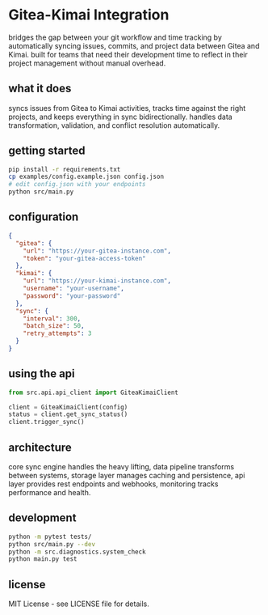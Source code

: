 # Gitea-Kimai Integration

bridges the gap between your git workflow and time tracking by automatically syncing issues, commits, and project data between Gitea and Kimai. built for teams that need their development time to reflect in their project management without manual overhead.

## what it does

syncs issues from Gitea to Kimai activities, tracks time against the right projects, and keeps everything in sync bidirectionally. handles data transformation, validation, and conflict resolution automatically.

## getting started

```bash
pip install -r requirements.txt
cp examples/config.example.json config.json
# edit config.json with your endpoints
python src/main.py
```

## configuration

```json
{
  "gitea": {
    "url": "https://your-gitea-instance.com",
    "token": "your-gitea-access-token"
  },
  "kimai": {
    "url": "https://your-kimai-instance.com", 
    "username": "your-username",
    "password": "your-password"
  },
  "sync": {
    "interval": 300,
    "batch_size": 50,
    "retry_attempts": 3
  }
}
```

## using the api

```python
from src.api.api_client import GiteaKimaiClient

client = GiteaKimaiClient(config)
status = client.get_sync_status()
client.trigger_sync()
```

## architecture

core sync engine handles the heavy lifting, data pipeline transforms between systems, storage layer manages caching and persistence, api layer provides rest endpoints and webhooks, monitoring tracks performance and health.

## development

```bash
python -m pytest tests/
python src/main.py --dev
python -m src.diagnostics.system_check
python main.py test
```

## license

MIT License - see LICENSE file for details.